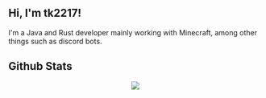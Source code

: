 ## Hi, I'm tk2217!
I'm a Java and Rust developer mainly working with Minecraft, among other things such as discord bots.

## Github Stats
<div align="center">
<img src="https://github-readme-stats.vercel.app/api?username=tk2217&show_icons=true&count_private=false&hide_border=true&theme=radical">
</div>
